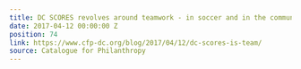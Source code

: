 ```yaml
---
title: DC SCORES revolves around teamwork - in soccer and in the community
date: 2017-04-12 00:00:00 Z
position: 74
link: https://www.cfp-dc.org/blog/2017/04/12/dc-scores-is-team/
source: Catalogue for Philanthropy
---
```


